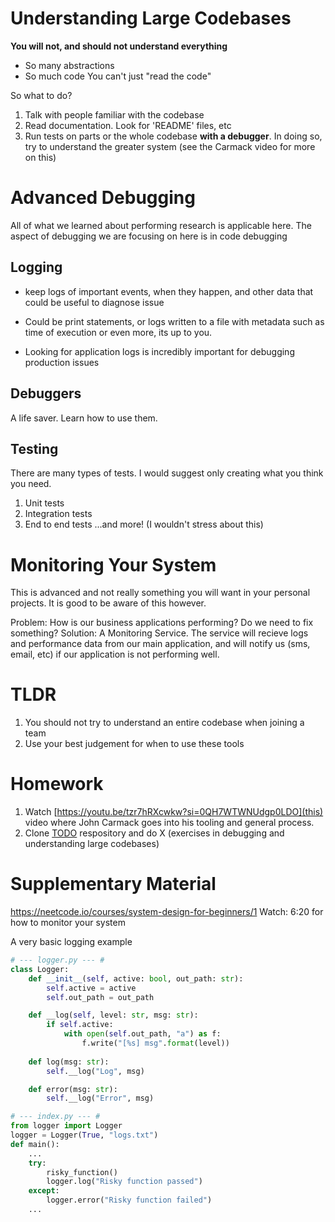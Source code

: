 # Understanding Large Codebases
__You will not, and should not understand everything__
* So many abstractions
* So much code
You can't just "read the code"  

So what to do? 
1. Talk with people familiar with the codebase
2. Read documentation. Look for 'README' files, etc
2. Run tests on parts or the whole codebase __with a debugger__. In doing so, try to understand the greater system (see the Carmack video for more on this)

# Advanced Debugging
All of what we learned about performing research is applicable here. The aspect of debugging we are focusing on here is in code debugging

## Logging
* keep logs of important events, when they happen, and other data that could be useful to diagnose issue
* Could be print statements, or logs written to a file with metadata such as time of execution or even more, its up to you.

* Looking for application logs is incredibly important for debugging production issues

## Debuggers
A life saver. Learn how to use them.

## Testing
There are many types of tests. I would suggest only creating what you think you need.

1. Unit tests
2. Integration tests
3. End to end tests
...and more! (I wouldn't stress about this)

# Monitoring Your System
This is advanced and not really something you will want in your personal projects.
It is good to be aware of this however.

Problem: How is our business applications performing? Do we need to fix something?
Solution: A Monitoring Service. The service will recieve logs and performance data from our main application, and will notify us (sms, email, etc) if our application is not performing well. 

# TLDR
1. You should not try to understand an entire codebase when joining a team
2. Use your best judgement for when to use these tools 

# Homework
1. Watch [https://youtu.be/tzr7hRXcwkw?si=0QH7WTWNUdgp0LDO](this) video where John Carmack goes into his tooling and general process. 
2. Clone [TODO](this) respository and do X (exercises in debugging and understanding large codebases)


# Supplementary Material
https://neetcode.io/courses/system-design-for-beginners/1 Watch: 6:20 for how to monitor your system

A very basic logging example
```python
# --- logger.py --- # 
class Logger:
    def __init__(self, active: bool, out_path: str):
        self.active = active
        self.out_path = out_path

    def __log(self, level: str, msg: str):
        if self.active:
            with open(self.out_path, "a") as f:
                f.write("[%s] msg".format(level))
    
    def log(msg: str):
        self.__log("Log", msg)

    def error(msg: str):
        self.__log("Error", msg)

# --- index.py --- # 
from logger import Logger
logger = Logger(True, "logs.txt")
def main():
    ...
    try:
        risky_function()
        logger.log("Risky function passed")
    except:
        logger.error("Risky function failed")
    ...

```